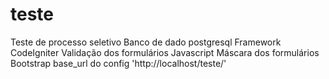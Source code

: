 # teste
Teste  de processo seletivo
Banco de dado postgresql
Framework CodeIgniter
Validação dos formulários Javascript
Máscara dos formulários Bootstrap
base_url do config 'http://localhost/teste/'


